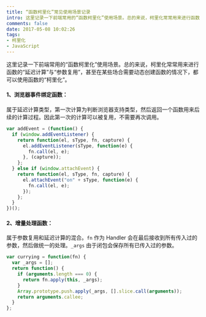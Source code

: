 ```yaml
---
title: “函数柯里化”常见使用场景记录
intro: 这里记录一下前端常用的“函数柯里化”使用场景。总的来说，柯里化常常用来进行函数的“延迟计算”与“参数复用”，甚至在某些场合需要动态创建函数的情况下，都可以使用函数的“柯里化”。
comments: false
date: 2017-05-08 10:02:26
tags:
- 柯里化
- JavaScript
---
```



这里记录一下前端常用的“函数柯里化”使用场景。总的来说，柯里化常常用来进行函数的“延迟计算”与“参数复用”，甚至在某些场合需要动态创建函数的情况下，都可以使用函数的“柯里化”。


#### 1、浏览器事件绑定函数：

属于延迟计算类型，第一次计算为判断浏览器支持类型，然后返回一个函数用来后续的计算过程。因此第一次的计算可以被复用，不需要再次调用。

```javascript
var addEvent = (function() {
  if (window.addEventListener) {
    return function(el, sType, fn, capture) {
      el.addEventListener(sType, function(e) {
        fn.call(el, e);
      }, (capture));
    };
  } else if (window.attachEvent) {
    return function(el, sType, fn, capture) {
      el.attachEvent("on" + sType, function(e) {
        fn.call(el, e);
      });
    };
  }
})();
```



#### 2、增量处理函数：

属于参数复用和延迟计算的混合。`fn` 作为 Handler 会在最后接收到所有传入过的参数，然后做统一的处理。`_args` 由于闭包会保存所有已传入过的参数。

```javascript
var currying = function(fn) {
  var _args = [];
  return function() {
    if (arguments.length === 0) {
      return fn.apply(this, _args);
    }
    Array.prototype.push.apply(_args, [].slice.call(arguments));
    return arguments.callee;
  }
};
```
